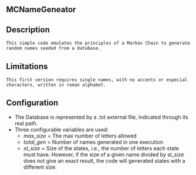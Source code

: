 ## MCNameGeneator

  ## **Description**
    This simple code emulates the principles of a Markov Chain to generate random names seeded from a database.

  ## **Limitations**
    This first version requires single names, with no accents or especial characters, written in roman alphabet. 
    
 ## **Configuration**
  - The Database is represented by a .txt external file, indicated through its real path. 
  - Three configurable variables are used:
    - _max_size_ = The max number of letters allowed
    - _total_gen_ = Number of names generated in one execution
    - _st_size_ = Size of the states, i.e., the number of letters each state must have. 
    However, if the size of a given name divided by st_size does not give an exact result, the code will generated states with a different size. 
